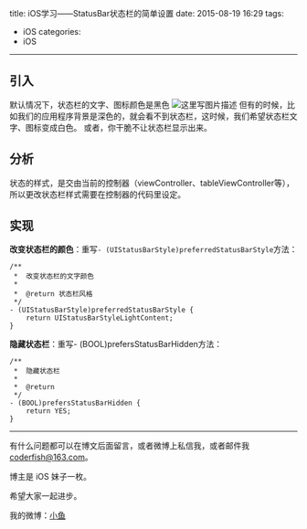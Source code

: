 title: iOS学习——StatusBar状态栏的简单设置
date: 2015-08-19 16:29
tags:
  - iOS
categories:
  - iOS
---

## 引入
默认情况下，状态栏的文字、图标颜色是黑色
![这里写图片描述](http://img.blog.csdn.net/20150819161929310)
但有的时候，比如我们的应用程序背景是深色的，就会看不到状态栏，这时候，我们希望状态栏文字、图标变成白色。
或者，你干脆不让状态栏显示出来。

## 分析
状态的样式，是交由当前的控制器（viewController、tableViewController等），所以更改状态栏样式需要在控制器的代码里设定。
## 实现
**改变状态栏的颜色**：重写`- (UIStatusBarStyle)preferredStatusBarStyle`方法：

```objc
/**
 *  改变状态栏的文字颜色
 *
 *  @return 状态栏风格
 */
- (UIStatusBarStyle)preferredStatusBarStyle {
    return UIStatusBarStyleLightContent;
}
```

**隐藏状态栏**：重写- (BOOL)prefersStatusBarHidden方法：

```objc
/**
 *  隐藏状态栏
 *
 *  @return
 */
- (BOOL)prefersStatusBarHidden {
    return YES;
}
```

<!--more-->

----

有什么问题都可以在博文后面留言，或者微博上私信我，或者邮件我 <coderfish@163.com>。

博主是 iOS 妹子一枚。

希望大家一起进步。

我的微博：[小鱼](http://weibo.com/coderfish/)


